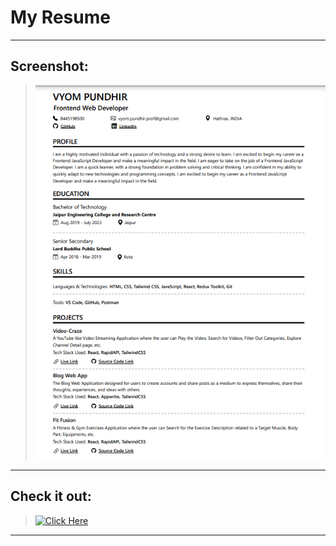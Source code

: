 # My Resume

---

## Screenshot:

> ![SS](./ss.png)

---

## Check it out:

> [![Click Here](https://img.shields.io/badge/Click-Here-green)]()

---
